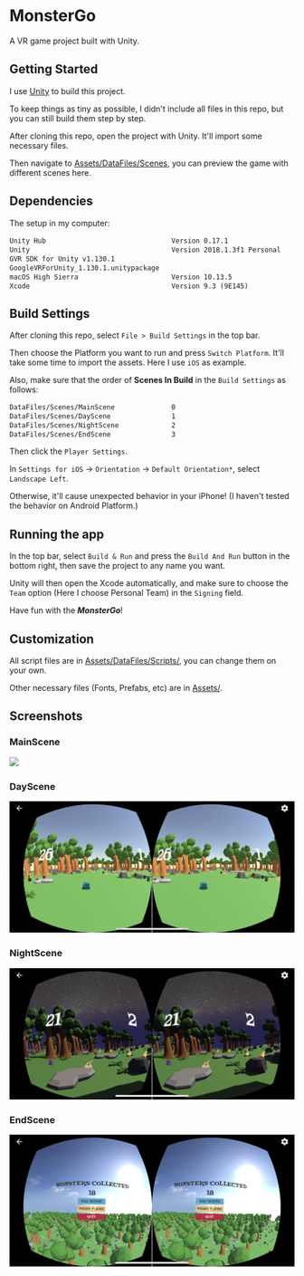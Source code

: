 # MonsterGo

A VR game project built with Unity.

## Getting Started

I use [Unity](https://unity3d.com) to build this project.

To keep things as tiny as possible, I didn't include all files in this repo, but you can still build them step by step.

After cloning this repo, open the project with Unity. It'll import some necessary files.

Then navigate to [Assets/DataFiles/Scenes](https://github.com/walkccc/MonsterGo/tree/master/Assets/DataFiles/Scenes), you can preview the game with different scenes here.

## Dependencies

The setup in my computer:

```
Unity Hub                               Version 0.17.1
Unity                                   Version 2018.1.3f1 Personal
GVR SDK for Unity v1.130.1              GoogleVRForUnity_1.130.1.unitypackage
macOS High Sierra                       Version 10.13.5
Xcode                                   Version 9.3 (9E145)
```

## Build Settings

After cloning this repo, select `File > Build Settings` in the top bar.

Then choose the Platform you want to run and press `Switch Platform`. It'll take some time to import the assets. Here I use `iOS` as example.

Also, make sure that the order of **Scenes In Build** in the `Build Settings` as follows:

```
DataFiles/Scenes/MainScene              0
DataFiles/Scenes/DayScene               1
DataFiles/Scenes/NightScene             2
DataFiles/Scenes/EndScene               3
```

Then click the `Player Settings`.

In `Settings for iOS` -> `Orientation` -> `Default Orientation*`, select `Landscape Left`.

Otherwise, it'll cause unexpected behavior in your iPhone! (I haven't tested the behavior on Android Platform.)

## Running the app

In the top bar, select `Build & Run` and press the `Build And Run` button in the bottom right, then save the project to any name you want.

Unity will then open the Xcode automatically, and make sure to choose the `Team` option (Here I choose Personal Team) in the `Signing` field.

Have fun with the ***MonsterGo***!

## Customization

All script files are in [Assets/DataFiles/Scripts/](https://github.com/walkccc/MonsterGo/tree/master/Assets/DataFiles/Scripts), you can change them on your own.

Other necessary files (Fonts, Prefabs, etc) are in [Assets/](https://github.com/walkccc/MonsterGo/tree/master/Assets).

## Screenshots

### MainScene

![](Screenshots/MainScene.png)

### DayScene

![](Screenshots/DayScene.png)

### NightScene

![](Screenshots/NightScene.png)

### EndScene

![](Screenshots/EndScene.png)
